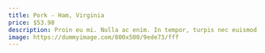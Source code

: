 ```yaml
---
title: Pork - Ham, Virginia
price: $53.98
description: Proin eu mi. Nulla ac enim. In tempor, turpis nec euismod scelerisque, quam turpis adipiscing lorem, vitae mattis nibh ligula nec sem.
image: https://dummyimage.com/800x500/9ede73/fff
---
```

